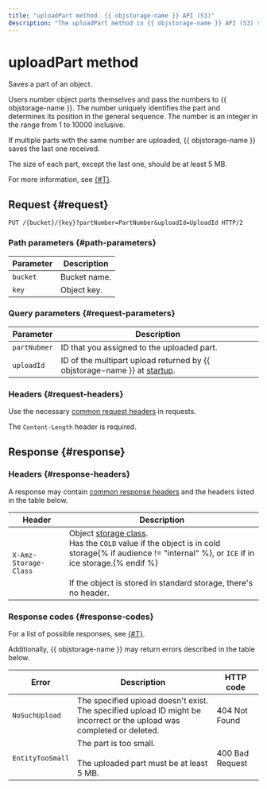 ```yaml
---
title: "uploadPart method. {{ objstorage-name }} API (S3)"
description: "The uploadPart method in {{ objstorage-name }} API (S3) saves a part of the object. Users assign numbers to object parts and pass them to {{ objstorage-name }}. The number uniquely identifies the part and determines its position in the general sequence. The number is an integer in the range from 1 to 10000 inclusive."
---
```


# uploadPart method

Saves a part of an object.

Users number object parts themselves and pass the numbers to {{ objstorage-name }}. The number uniquely identifies the part and determines its position in the general sequence. The number is an integer in the range from 1 to 10000 inclusive.

If multiple parts with the same number are uploaded, {{ objstorage-name }} saves the last one received.

The size of each part, except the last one, should be at least 5 MB.

For more information, see [{#T}](../multipart.md).


## Request {#request}

```
PUT /{bucket}/{key}?partNumber=PartNumber&uploadId=UploadId HTTP/2
```

### Path parameters {#path-parameters}

| Parameter | Description |
----- | -----
| `bucket` | Bucket name. |
| `key` | Object key. |


### Query parameters {#request-parameters}

| Parameter | Description |
----- | -----
| `partNubmer` | ID that you assigned to the uploaded part. |
| `uploadId` | ID of the multipart upload returned by {{ objstorage-name }} at [startup](startupload.md). |


### Headers {#request-headers}

Use the necessary [common request headers](../common-request-headers.md) in requests.

The `Content-Length` header is required.


## Response {#response}

### Headers {#response-headers}

A response may contain [common response headers](../common-response-headers.md) and the headers listed in the table below.

| Header | Description |
----- | -----
| `X-Amz-Storage-Class` | Object [storage class](../../../concepts/storage-class.md).<br/>Has the `COLD` value if the object is in cold storage{% if audience != "internal" %}, or `ICE` if in ice storage.{% endif %}<br/><br/>If the object is stored in standard storage, there's no header. |


### Response codes {#response-codes}

For a list of possible responses, see [{#T}](../response-codes.md).

Additionally, {{ objstorage-name }} may return errors described in the table below.

| Error | Description | HTTP code |
----- | ----- | -----
| `NoSuchUpload` | The specified upload doesn't exist. The specified upload ID might be incorrect or the upload was completed or deleted. | 404 Not Found |
| `EntityTooSmall` | The part is too small.<br/><br/>The uploaded part must be at least 5 MB. | 400 Bad Request |


